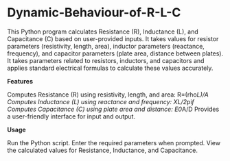 # Dynamic-Behaviour-of-R-L-C
This Python program calculates Resistance (R), Inductance (L), and Capacitance (C) based on user-provided inputs. It takes values for resistor parameters (resistivity, length, area), inductor parameters (reactance, frequency), and capacitor parameters (plate area, distance between plates).
It takes parameters related to resistors, inductors, and capacitors and applies standard electrical formulas to calculate these values accurately.

**Features**

Computes Resistance (R) using resistivity, length, and area: R=(rho*L)/A
Computes Inductance (L) using reactance and frequency: XL/2*pi*f
Computes Capacitance (C) using plate area and distance: E0*A/D
Provides a user-friendly interface for input and output.

**Usage**

Run the Python script.
Enter the required parameters when prompted.
View the calculated values for Resistance, Inductance, and Capacitance.
